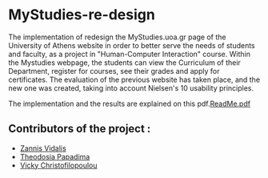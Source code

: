 # MyStudies-re-design
The implementation of redesign the MyStudies.uoa.gr page of the University of Athens website in order to better serve the needs of students and faculty, as a project in "Human-Computer Interaction" course.
Within the Mystudies webpage, the students can view the Curriculum of their Department, register for courses, see their grades and apply for certificates. The evaluation of the previous website has taken place, and the new one was created, taking into account Nielsen's 10 usability principles.

The implementation and the results are explained on this pdf.[ReadMe.pdf](https://github.com/Vicky-Christofilopoulou/MyStudies-re-design/files/14550704/ReadMe.pdf)

## Contributors of the project :
* [Zannis Vidalis](https://github.com/ZannisVidalis)
* [Theodosia Papadima](https://github.com/sulpap)
* [Vicky Christofilopoulou]( https://github.com/Vicky-Christofilopoulou )
